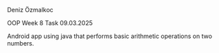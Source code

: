 Deniz Özmalkoc

OOP Week 8 Task
09.03.2025

 Android app using java that performs basic arithmetic operations on two numbers.
